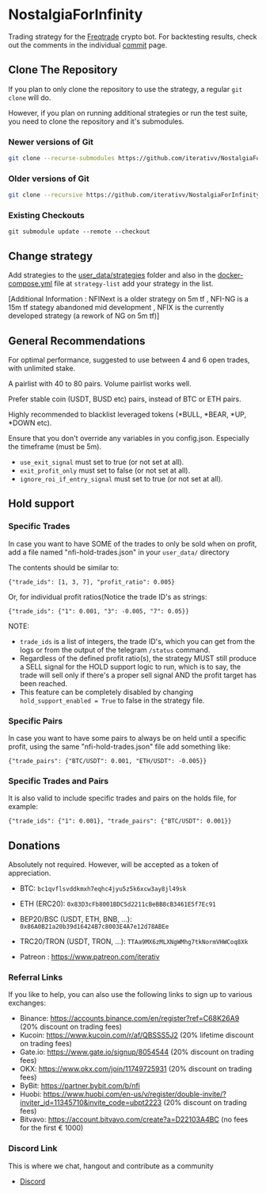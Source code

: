 # NostalgiaForInfinity
Trading strategy for the [Freqtrade](https://www.freqtrade.io) crypto bot. For backtesting results, check out the comments in the individual [commit](https://github.com/iterativv/NostalgiaForInfinity/commits/main) page.

## Clone The Repository
If you plan to only clone the repository to use the strategy, a regular ``git clone`` will do.

However, if you plan on running additional strategies or run the test suite, you need to clone
the repository and it's submodules.

### Newer versions of Git

```bash
git clone --recurse-submodules https://github.com/iterativv/NostalgiaForInfinity.git checkout-path
```

### Older versions of Git

```bash
git clone --recursive https://github.com/iterativv/NostalgiaForInfinity.git checkout-path
```

### Existing Checkouts
```
git submodule update --remote --checkout
```


## Change strategy

Add strategies to the [user_data/strategies](user_data/strategies) folder and also in the [docker-compose.yml](docker-compose.yml) file at `strategy-list` add your strategy in the list.

[Additional Information : NFINext is a older strategy on 5m tf , NFI-NG is a 15m tf stategy abandoned mid development , NFIX is the currently developed strategy (a rework of NG on 5m tf)]

## General Recommendations

For optimal performance, suggested to use between 4 and 6 open trades, with unlimited stake.

A pairlist with 40 to 80 pairs. Volume pairlist works well.

Prefer stable coin (USDT, BUSD etc) pairs, instead of BTC or ETH pairs.

Highly recommended to blacklist leveraged tokens (*BULL, *BEAR, *UP, *DOWN etc).

Ensure that you don't override any variables in you config.json. Especially the timeframe (must be 5m).

* `use_exit_signal` must set to true (or not set at all).
* `exit_profit_only` must set to false (or not set at all).
* `ignore_roi_if_entry_signal` must set to true (or not set at all).

## Hold support

### Specific Trades

  In case you want to have SOME of the trades to only be sold when on profit, add a file named "nfi-hold-trades.json" in your `user_data/` directory

  The contents should be similar to:

  `{"trade_ids": [1, 3, 7], "profit_ratio": 0.005}`

  Or, for individual profit ratios(Notice the trade ID's as strings:

  `{"trade_ids": {"1": 0.001, "3": -0.005, "7": 0.05}}`

  NOTE:
   * `trade_ids` is a list of integers, the trade ID's, which you can get from the logs or from the output of the telegram `/status` command.
   * Regardless of the defined profit ratio(s), the strategy MUST still produce a SELL signal for the HOLD support logic to run, which is to say, the trade will sell only if there's a proper sell signal AND the profit target has been reached.
   * This feature can be completely disabled by changing `hold_support_enabled = True` to false in the strategy file.

### Specific Pairs

  In case you want to have some pairs to always be on held until a specific profit, using the same "nfi-hold-trades.json" file add something like:

  `{"trade_pairs": {"BTC/USDT": 0.001, "ETH/USDT": -0.005}}`

### Specific Trades and Pairs

  It is also valid to include specific trades and pairs on the holds file, for example:

  `{"trade_ids": {"1": 0.001}, "trade_pairs": {"BTC/USDT": 0.001}}`

## Donations

Absolutely not required. However, will be accepted as a token of appreciation.

* BTC: `bc1qvflsvddkmxh7eqhc4jyu5z5k6xcw3ay8jl49sk`
* ETH (ERC20): `0x83D3cFb8001BDC5d2211cBeBB8cB3461E5f7Ec91`
* BEP20/BSC (USDT, ETH, BNB, ...): `0x86A0B21a20b39d16424B7c8003E4A7e12d78ABEe`
* TRC20/TRON (USDT, TRON, ...): `TTAa9MX6zMLXNgWMhg7tkNormVHWCoq8Xk`

* Patreon : https://www.patreon.com/iterativ

### Referral Links

If you like to help, you can also use the following links to sign up to various exchanges:

* Binance: https://accounts.binance.com/en/register?ref=C68K26A9 (20% discount on trading fees)
* Kucoin: https://www.kucoin.com/r/af/QBSSS5J2 (20% lifetime discount on trading fees)
* Gate.io: https://www.gate.io/signup/8054544 (20% discount on trading fees)
* OKX: https://www.okx.com/join/11749725931 (20% discount on trading fees)
* ByBit: https://partner.bybit.com/b/nfi
* Huobi: https://www.huobi.com/en-us/v/register/double-invite/?inviter_id=11345710&invite_code=ubpt2223 (20% discount on trading fees)
* Bitvavo: https://account.bitvavo.com/create?a=D22103A4BC (no fees for the first € 1000)

### Discord Link

This is where we chat, hangout and contribute as a community

* [Discord](https://discord.gg/DeAmv3btxQ)
